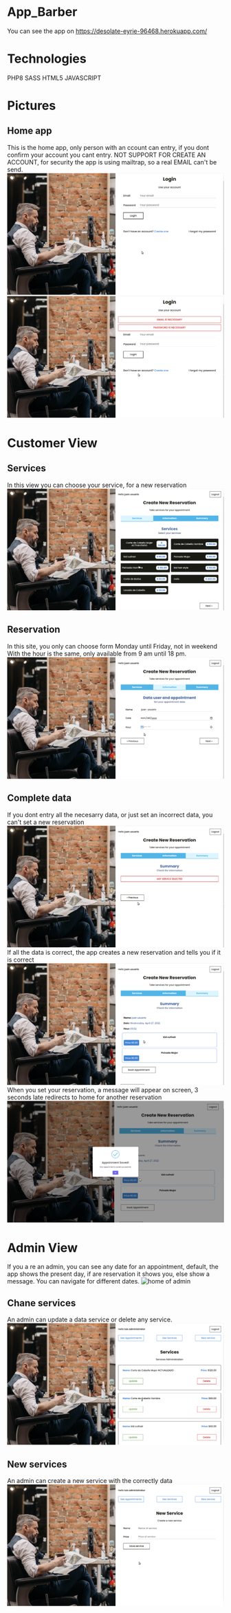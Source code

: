 # App_Barber
You can see the app on https://desolate-eyrie-96468.herokuapp.com/
# Technologies
PHP8 
SASS
HTML5
JAVASCRIPT 


# Pictures
## Home app 
This is the home app, only person with an ccount can entry, if you dont confirm your account you cant entry.
NOT SUPPORT FOR CREATE AN ACCOUNT, for security the app is using mailtrap, so a real EMAIL can't be send.
<img src="PicturesDemost/home.png" alt="Home"  />
<img src="PicturesDemost/homeValidation.png" alt="need an account"  />


# Customer View
## Services
In this view you can choose your service, for a new reservation
<img src="PicturesDemost/services.png" alt="choose a service"  />

## Reservation
In this site, you only can choose form Monday until Friday, not in weekend
With the hour is the same, only available from 9 am until 18 pm.
<img src="PicturesDemost/infoAppointment.png" alt="set data for reservation"  />

## Complete data
If you dont entry all the necesarry data, or just set an incorrect data, you can't set a new reservation
<img src="PicturesDemost/reservation.png" alt="Not set data for reservation"  />
If all the data is correct, the app creates a new reservation and tells you if it is correct
<img src="PicturesDemost/reservationOk.png" alt="all data is okay for a reservation"  />
When you set your reservation, a message will appear on screen, 3 seconds late redirects to home for another reservation
<img src="PicturesDemost/bookAppointmentOkay.png" alt="great reservation"  />

#  Admin View


If you a re an admin, you can see any date for an appointment, default, the app shows the present day, if are reservation it shows you, else show a message.
You can navigate for different dates.
<img src="PicturesDemost/Adminhome.png.png" alt="home of admin"  />

## Chane services
An admin can update a data service or delete any service.
<img src="PicturesDemost/administrationservices.png" alt="admin services changes"  />

## New services
An admin can create a new service with the correctly data
<img src="PicturesDemost/newservice.png" alt="new service creation"  />

